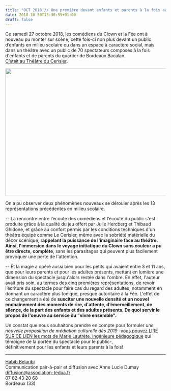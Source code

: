 ```yaml
---
title: "OCT 2018 // Une première devant enfants et parents à la fois au Théâtre  du Cerisier"
date: 2018-10-30T13:36:59+01:00
draft: false
---
```


Ce samedi 27 octobre 2018, les comédiens du Clown et la Fée ont à nouveau pu monter sur scène, cette fois-ci non plus devant un public d’enfants en milieu scolaire ou dans un espace à caractère social, mais dans un théâtre avec un public de 70 spectateurs composés à la fois d'enfants et de parents du quartier de Bordeaux Bacalan.   
[C’était au Théâtre du Cerisier](http://www.lecerisier.org/index.php?option=com_content&view=article&id=302&Itemid=107).

<a href="http://www.lecerisier.org/index.php?option=com_content&view=article&id=302&Itemid=107" rel="Le Clown et la Fee au Cerisier"><img src="/images/lecerisier.png" alt="" width="600" height="400"/></a>

On a pu observer deux phénomènes nouveaux se dérouler après les 13 représentations précédentes en milieu scolaire.  
   
-- La rencontre entre l’écoute des comédiens et l’écoute du public s'est produite grâce à la qualité du jeu offert par Julie Hercberg et Thibaud Ghidone, et grâce au confort permis par les conditions techniques d'un théâtre équipé comme Le Cerisier, même avec la sobriété matérielle du décor scénique, **rappelant la puissance de l'imaginaire face au théâtre. Ainsi, l'immersion dans le voyage initiatique du Clown sans couleur a pu être directe, complète**, sans les parasitages qui peuvent plus facilement provoquer une perte de l'attention.    
    
-- Et la magie a opéré aussi bien pour les petits qui avaient entre 3 et 11 ans, que pour leurs parents et pour les adultes présents, mettant en lumière une dimension du spectacle jusqu'alors restée dans l'ombre. En effet, l'auteur avait pris soin, au termes des cinq premières représentations, de revoir l’écriture du spectacle pour faire cas du regard des adultes, notamment en donnant un caractère plus tonique, presque autoritaire à la Fée.  L'effet de ce changement a été de **susciter une nouvelle densité et un nouvel enchaînement des moments de rire, d'attente, d’émerveillement, de silence, de la part des enfants et des adultes présents. 
De quoi servir le propos de l'oeuvre au service du "vivre ensemble".**

Un constat que nous souhaitons prendre en compte pour formuler *une nouvelle proposition de médiation culturelle dès 2019* -[vous pouvez LIRE SUR CE LIEN les mots de Marie Lautrète, ingénieure pédagogique](https://leclownetlafee.fr/pages/les-notes-d-intentions/) qui témoigne de la portée du spectacle pour le public-,    
définitivement pour les enfants et leurs parents à la fois!

---
[Habib Belaribi](https://co-actions.coop/nos-metiers/les-entrepreneur-e-s/hbelaribi/)   
Communication pair-à-pair et diffusion avec Anne Lucie Dumay   
diffusion@association-tedua.fr   
07 82 43 20 68  
Bordeaux (33)
